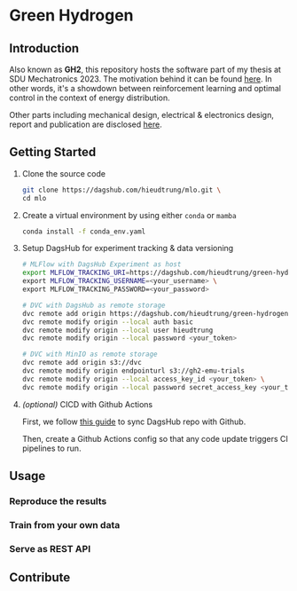 # Green Hydrogen

## Introduction

Also known as **GH2**, this repository hosts the software part of my thesis at SDU Mechatronics 2023. The motivation behind it can be found [here](https://www.notion.so/hdtcollab/Green-Hydrogen-bb72d77625bd4cf4a076ea8007fbf551?pvs=4
). In other words, it's a showdown between reinforcement learning and optimal control in the context of energy distribution.

Other parts including mechanical design, electrical & electronics design, report and publication are disclosed [here]().

## Getting Started

1. Clone the source code

    ```bash
    git clone https://dagshub.com/hieudtrung/mlo.git \
    cd mlo
    ```

2. Create a virtual environment
    by using either `conda` or `mamba`

    ```bash
    conda install -f conda_env.yaml
    ```

3. Setup DagsHub for experiment tracking & data versioning

    ```bash
    # MLFlow with DagsHub Experiment as host
    export MLFLOW_TRACKING_URI=https://dagshub.com/hieudtrung/green-hydrogen-gh2.mlflow \
    export MLFLOW_TRACKING_USERNAME=<your_username> \
    export MLFLOW_TRACKING_PASSWORD=<your_password>

    # DVC with DagsHub as remote storage
    dvc remote add origin https://dagshub.com/hieudtrung/green-hydrogen-gh2.dvc
    dvc remote modify origin --local auth basic 
    dvc remote modify origin --local user hieudtrung 
    dvc remote modify origin --local password <your_token>

    # DVC with MinIO as remote storage
    dvc remote add origin s3://dvc
    dvc remote modify origin endpointurl s3://gh2-emu-trials
    dvc remote modify origin --local access_key_id <your_token> \
    dvc remote modify origin --local password secret_access_key <your_token>
    ```

4. *(optional)* CICD with Github Actions

    First, we follow [this guide](https://dagshub.com/docs/integration_guide/github/index.html) to sync DagsHub repo with Github.

    Then, create a Github Actions config so that any code update triggers CI pipelines to run.

## Usage

### Reproduce the results

### Train from your own data

### Serve as REST API

## Contribute
